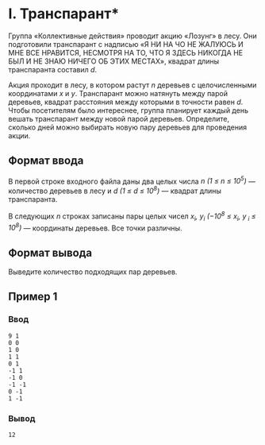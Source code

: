 # I. Транспарант*

Группа «Коллективные действия» проводит акцию «Лозунг» в лесу. Они подготовили транспарант с надписью «Я НИ НА ЧО НЕ
ЖАЛУЮСЬ И МНЕ ВСЕ НРАВИТСЯ, НЕСМОТРЯ НА ТО, ЧТО Я ЗДЕСЬ НИКОГДА НЕ БЫЛ И НЕ ЗНАЮ НИЧЕГО ОБ ЭТИХ МЕСТАХ», квадрат длины
транспаранта составил _d_.

Акция проходит в лесу, в котором растут _n_ деревьев с целочисленными координатами _x_ и _y_. Транспарант можно натянуть
между парой деревьев, квадрат расстояния между которыми в точности равен _d_. Чтобы посетителям было интереснее, группа
планирует каждый день вешать транспарант между новой парой деревьев. Определите, сколько дней можно выбирать новую пару
деревьев для проведения акции.

## Формат ввода

В первой строке входного файла даны два целых числа _n (1 ≤ n ≤ 10<sup>5</sup>)_ — количество деревьев в лесу и _d (1 ≤
d ≤ 10<sup>8</sup>)_ — квадрат длины транспаранта.

В следующих _n_ строках записаны пары целых чисел _x<sub>i</sub>, y<sub>i</sub> (−10<sup>8</sup> ≤ x<sub>i</sub>, y<sub>
i</sub> ≤ 10<sup>8</sup>)_ — координаты деревьев. Все точки различны.

## Формат вывода

Выведите количество подходящих пар деревьев.

## Пример 1

### Ввод

    9 1
    0 0
    1 0
    1 1
    0 1
    -1 1
    -1 0
    -1 -1
    0 -1
    1 -1

### Вывод

    12
